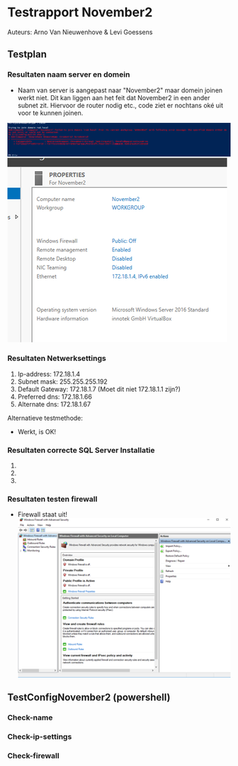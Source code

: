 # **Testrapport November2**

Auteurs: Arno Van Nieuwenhove & Levi Goessens

## Testplan

### Resultaten naam server en domein

- Naam van server is aangepast naar "November2" maar domein joinen werkt niet. Dit kan liggen aan het feit dat November2 in een ander subnet zit. Hiervoor de router nodig etc., code ziet er nochtans oké uit voor te kunnen joinen.  

![FoutenDomain](images/domain.PNG)    
![FoutenDomain](images/domain1.png)  

### Resultaten Netwerksettings
1. Ip-address: 172.18.1.4  
2. Subnet mask: 255.255.255.192 
3. Default Gateway: 172.18.1.7 (Moet dit niet 172.18.1.1 zijn?)
4. Preferred dns: 172.18.1.66
5. Alternate dns: 172.18.1.67 
  
Alternatieve testmethode:  

- Werkt, is OK!   
  
### Resultaten correcte SQL Server Installatie
1.  
2.  
3.  
  
### Resultaten testen firewall

- Firewall staat uit!  
![Firewall](images/firewall.PNG)  

## TestConfigNovember2 (powershell)
### Check-name

### Check-ip-settings

### Check-firewall

